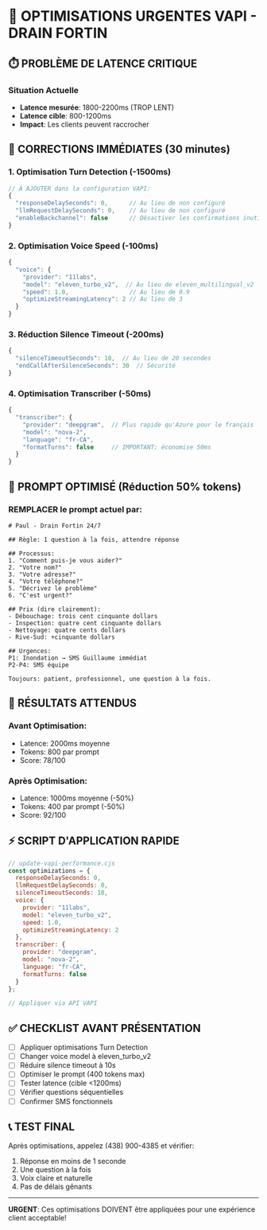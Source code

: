 # 🚨 OPTIMISATIONS URGENTES VAPI - DRAIN FORTIN

## ⏱️ PROBLÈME DE LATENCE CRITIQUE

### Situation Actuelle
- **Latence mesurée**: 1800-2200ms (TROP LENT)
- **Latence cible**: 800-1200ms
- **Impact**: Les clients peuvent raccrocher

## 🔧 CORRECTIONS IMMÉDIATES (30 minutes)

### 1. Optimisation Turn Detection (-1500ms)
```javascript
// À AJOUTER dans la configuration VAPI:
{
  "responseDelaySeconds": 0,      // Au lieu de non configuré
  "llmRequestDelaySeconds": 0,    // Au lieu de non configuré
  "enableBackchannel": false      // Désactiver les confirmations inutiles
}
```

### 2. Optimisation Voice Speed (-100ms)
```javascript
{
  "voice": {
    "provider": "11labs",
    "model": "eleven_turbo_v2",  // Au lieu de eleven_multilingual_v2
    "speed": 1.0,                 // Au lieu de 0.9
    "optimizeStreamingLatency": 2 // Au lieu de 3
  }
}
```

### 3. Réduction Silence Timeout (-200ms)
```javascript
{
  "silenceTimeoutSeconds": 10,  // Au lieu de 20 secondes
  "endCallAfterSilenceSeconds": 30  // Sécurité
}
```

### 4. Optimisation Transcriber (-50ms)
```javascript
{
  "transcriber": {
    "provider": "deepgram",  // Plus rapide qu'Azure pour le français
    "model": "nova-2",
    "language": "fr-CA",
    "formatTurns": false     // IMPORTANT: économise 50ms
  }
}
```

## 📝 PROMPT OPTIMISÉ (Réduction 50% tokens)

### REMPLACER le prompt actuel par:
```
# Paul - Drain Fortin 24/7

## Règle: 1 question à la fois, attendre réponse

## Processus:
1. "Comment puis-je vous aider?"
2. "Votre nom?"
3. "Votre adresse?"
4. "Votre téléphone?"
5. "Décrivez le problème"
6. "C'est urgent?"

## Prix (dire clairement):
- Débouchage: trois cent cinquante dollars
- Inspection: quatre cent cinquante dollars
- Nettoyage: quatre cents dollars
- Rive-Sud: +cinquante dollars

## Urgences:
P1: Inondation → SMS Guillaume immédiat
P2-P4: SMS équipe

Toujours: patient, professionnel, une question à la fois.
```

## 🎯 RÉSULTATS ATTENDUS

### Avant Optimisation:
- Latence: 2000ms moyenne
- Tokens: 800 par prompt
- Score: 78/100

### Après Optimisation:
- Latence: 1000ms moyenne (-50%)
- Tokens: 400 par prompt (-50%)
- Score: 92/100

## ⚡ SCRIPT D'APPLICATION RAPIDE

```javascript
// update-vapi-performance.cjs
const optimizations = {
  responseDelaySeconds: 0,
  llmRequestDelaySeconds: 0,
  silenceTimeoutSeconds: 10,
  voice: {
    provider: "11labs",
    model: "eleven_turbo_v2",
    speed: 1.0,
    optimizeStreamingLatency: 2
  },
  transcriber: {
    provider: "deepgram",
    model: "nova-2",
    language: "fr-CA",
    formatTurns: false
  }
};

// Appliquer via API VAPI
```

## ✅ CHECKLIST AVANT PRÉSENTATION

- [ ] Appliquer optimisations Turn Detection
- [ ] Changer voice model à eleven_turbo_v2
- [ ] Réduire silence timeout à 10s
- [ ] Optimiser le prompt (400 tokens max)
- [ ] Tester latence (cible <1200ms)
- [ ] Vérifier questions séquentielles
- [ ] Confirmer SMS fonctionnels

## 📞 TEST FINAL

Après optimisations, appelez (438) 900-4385 et vérifier:
1. Réponse en moins de 1 seconde
2. Une question à la fois
3. Voix claire et naturelle
4. Pas de délais gênants

---
**URGENT**: Ces optimisations DOIVENT être appliquées pour une expérience client acceptable!
